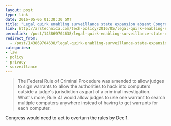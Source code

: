 ```yaml
---
layout: post
type: link
date: 2016-05-05 01:30:30 GMT
title: "Legal quirk enabling surveillance state expansion absent Congressional vote"
link: http://arstechnica.com/tech-policy/2016/05/legal-quirk-enabling-surveillance-state-expansion-absent-congressional-vote/
permalink: /post/143869704638/legal-quirk-enabling-surveillance-state-expansion
redirect_from: 
  - /post/143869704638/legal-quirk-enabling-surveillance-state-expansion
categories:
- law
- policy
- privacy
- surveillance
---
```


<p><blockquote>The Federal Rule of Criminal Procedure was amended to allow judges to sign warrants to allow the authorities to hack into computers outside a judge's jurisdiction as part of a criminal investigation. What's more, Rule 41 would allow judges to use one warrant to search multiple computers anywhere instead of having to get warrants for each computer. </blockquote>
<p>Congress would need to act to overturn the rules by Dec 1.</p></p>